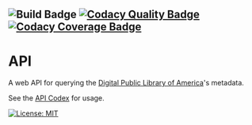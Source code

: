 ![Build Badge](https://github.com/dpla/api/actions/workflows/scala.yml/badge.svg)
[![Codacy Quality Badge](https://app.codacy.com/project/badge/Grade/20783b5ebd544c9989e37b65156ad79e)](https://app.codacy.com/gh/dpla/api/dashboard?utm_source=gh&utm_medium=referral&utm_content=&utm_campaign=Badge_grade)
[![Codacy Coverage Badge](https://app.codacy.com/project/badge/Coverage/20783b5ebd544c9989e37b65156ad79e)](https://app.codacy.com/gh/dpla/api/dashboard?utm_source=gh&utm_medium=referral&utm_content=&utm_campaign=Badge_coverage)
---
# API

A web API for querying the [Digital Public Library of America](https://dp.la/)'s metadata.

See the [API Codex](https://pro.dp.la/developers/api-codex) for usage.

[![License: MIT](https://img.shields.io/badge/License-MIT-yellow.svg)](https://opensource.org/licenses/MIT)
